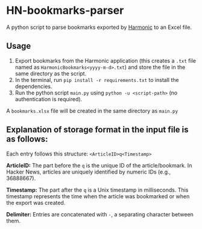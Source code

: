 # HN-bookmarks-parser
A python script to parse bookmarks exported by [Harmonic](https://github.com/SimonHalvdansson/Harmonic-HN) to an Excel file.

## Usage
1. Export bookmarks from the Harmonic application (this creates a `.txt` file named as `HarmonicBookmarks<yyyy-m-d>.txt`) and store the file in the same directory as the script.
2. In the terminal, run `pip install -r requirements.txt` to install the dependencies.
3. Run the python script `main.py` using `python -u <script-path>` (no authentication is required).

A `bookmarks.xlsx` file will be created in the same directory as `main.py`

## Explanation of storage format in the input file is as follows:

Each entry follows this structure:
`<ArticleID>q<Timestamp>`

**ArticleID:**
The part before the `q` is the unique ID of the article/bookmark.
In Hacker News, articles are uniquely identified by numeric IDs (e.g., 36888667).

**Timestamp:**
The part after the `q` is a Unix timestamp in milliseconds.
This timestamp represents the time when the article was bookmarked or when the export was created.

**Delimiter:**
Entries are concatenated with `-`, a separating character between them.